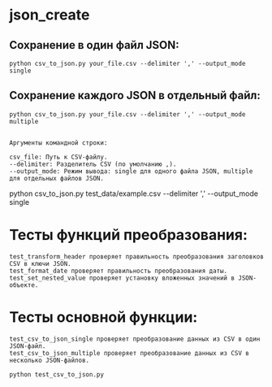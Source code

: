 # json_create

## Сохранение в один файл JSON:

```
python csv_to_json.py your_file.csv --delimiter ',' --output_mode single

```

## Сохранение каждого JSON в отдельный файл:

```
python csv_to_json.py your_file.csv --delimiter ',' --output_mode multiple


```

```
Аргументы командной строки:

csv_file: Путь к CSV-файлу.
--delimiter: Разделитель CSV (по умолчанию ,).
--output_mode: Режим вывода: single для одного файла JSON, multiple для отдельных файлов JSON.
```

python csv_to_json.py test_data/example.csv --delimiter ',' --output_mode single

# Тесты функций преобразования:

```
test_transform_header проверяет правильность преобразования заголовков CSV в ключи JSON.
test_format_date проверяет правильность преобразования даты.
test_set_nested_value проверяет установку вложенных значений в JSON-объекте.
```

# Тесты основной функции:

```
test_csv_to_json_single проверяет преобразование данных из CSV в один JSON-файл.
test_csv_to_json_multiple проверяет преобразование данных из CSV в несколько JSON-файлов.
```

```
python test_csv_to_json.py

```
